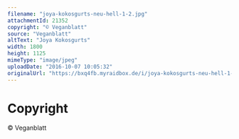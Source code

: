 ```yaml
---
filename: "joya-kokosgurts-neu-hell-1-2.jpg"
attachmentId: 21352
copyright: "© Veganblatt"
source: "Veganblatt"
altText: "Joya Kokosgurts"
width: 1800
height: 1125
mimeType: "image/jpeg"
uploadDate: "2016-10-07 10:05:32"
originalUrl: "https://bxq4fb.myraidbox.de/i/joya-kokosgurts-neu-hell-1-2.jpg"
---
```


# Copyright

© Veganblatt

